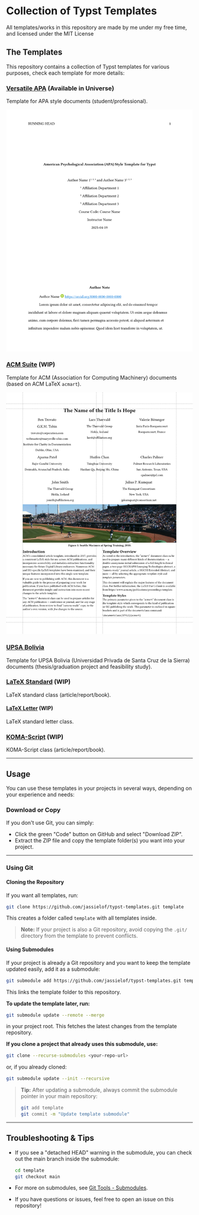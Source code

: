# Collection of Typst Templates

All templates/works in this repository are made by me under my free time, and licensed under the MIT License

## The Templates

This repository contains a collection of Typst templates for various purposes, check each template for more details:

### [Versatile APA](./versatile-apa/README.md) (Available in Universe)

Template for APA style documents (student/professional).

![Versatile APA Thumbnail](./versatile-apa/thumbnail.png)

### [ACM Suite](./acm-suite/README.md) (WIP)

Template for ACM (Association for Computing Machinery) documents (based on ACM LaTeX `acmart`).

![ACM Suite Thumbnail](./acm-suite/thumbnail.png)

### [UPSA Bolivia](./upsa-bo/README.md)

Template for UPSA Bolivia (Universidad Privada de Santa Cruz de la Sierra) documents (thesis/graduation project and feasibility study).

### [LaTeX Standard](./latex-standard/README.md) (WIP)

LaTeX standard class (article/report/book).

#### [LaTeX Letter](./latex-letter/README.md) (WIP)

LaTeX standard letter class.

### [KOMA-Script](./koma-script/README.md) (WIP)

KOMA-Script class (article/report/book).

---

## Usage

You can use these templates in your projects in several ways, depending on your experience and needs:

### Download or Copy

If you don't use Git, you can simply:

- Click the green "Code" button on GitHub and select "Download ZIP".
- Extract the ZIP file and copy the template folder(s) you want into your project.

---

### Using Git

#### Cloning the Repository

If you want all templates, run:

```sh
git clone https://github.com/jassielof/typst-templates.git template
```

This creates a folder called `template` with all templates inside.

> **Note:** If your project is also a Git repository, avoid copying the `.git/` directory from the template to prevent conflicts.

#### Using Submodules

If your project is already a Git repository and you want to keep the template updated easily, add it as a submodule:

```sh
git submodule add https://github.com/jassielof/typst-templates.git template
```

This links the template folder to this repository.

**To update the template later, run:**

```sh
git submodule update --remote --merge
```

in your project root.
This fetches the latest changes from the template repository.

**If you clone a project that already uses this submodule, use:**

```sh
git clone --recurse-submodules <your-repo-url>
```

or, if you already cloned:

```sh
git submodule update --init --recursive
```

> **Tip:** After updating a submodule, always commit the submodule pointer in your main repository:
>
> ```sh
> git add template
> git commit -m "Update template submodule"
> ```

---

## Troubleshooting & Tips

- If you see a "detached HEAD" warning in the submodule, you can check out the main branch inside the submodule:

  ```sh
  cd template
  git checkout main
  ```

- For more on submodules, see [Git Tools - Submodules](https://git-scm.com/book/en/v2/Git-Tools-Submodules).
- If you have questions or issues, feel free to open an issue on this repository!
